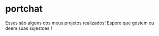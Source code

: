 # portchat
Esses são alguns dos meus projetos realizados!
Espero que gostem ou deem suas sujestoes !
